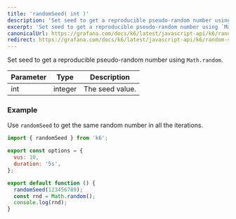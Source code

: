 ```yaml
---
title: 'randomSeed( int )'
description: 'Set seed to get a reproducible pseudo-random number using `Math.random`.'
excerpt: 'Set seed to get a reproducible pseudo-random number using `Math.random`.'
canonicalUrl: https://grafana.com/docs/k6/latest/javascript-api/k6/random-seed/
redirect: https://grafana.com/docs/k6/latest/javascript-api/k6/random-seed/
---
```


Set seed to get a reproducible pseudo-random number using `Math.random`.

| Parameter | Type    | Description     |
| --------- | ------- | --------------- |
| int       | integer | The seed value. |

### Example

Use `randomSeed` to get the same random number in all the iterations.

<CodeGroup labels={[]}>

```javascript
import { randomSeed } from 'k6';

export const options = {
  vus: 10,
  duration: '5s',
};

export default function () {
  randomSeed(123456789);
  const rnd = Math.random();
  console.log(rnd);
}
```

</CodeGroup>
